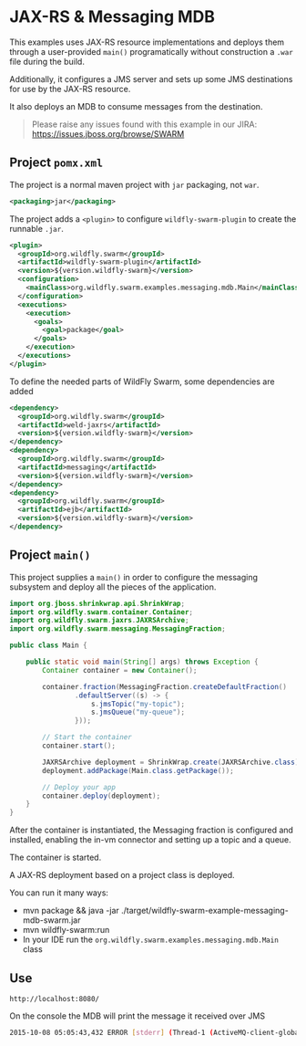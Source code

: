 # JAX-RS & Messaging MDB

This examples uses JAX-RS resource implementations and deploys
them through a user-provided `main()` programatically without
construction a `.war` file during the build.

Additionally, it configures a JMS server and sets up some
JMS destinations for use by the JAX-RS resource.

It also deploys an MDB to consume messages from
the destination.

> Please raise any issues found with this example in our JIRA:
> https://issues.jboss.org/browse/SWARM

## Project `pomx.xml`

The project is a normal maven project with `jar` packaging, not `war`.

``` xml
<packaging>jar</packaging>
```

The project adds a `<plugin>` to configure `wildfly-swarm-plugin` to
create the runnable `.jar`.

``` xml
<plugin>
  <groupId>org.wildfly.swarm</groupId>
  <artifactId>wildfly-swarm-plugin</artifactId>
  <version>${version.wildfly-swarm}</version>
  <configuration>
    <mainClass>org.wildfly.swarm.examples.messaging.mdb.Main</mainClass>
  </configuration>
  <executions>
    <execution>
      <goals>
        <goal>package</goal>
      </goals>
    </execution>
  </executions>
</plugin>
```

To define the needed parts of WildFly Swarm, some dependencies are added

``` xml
<dependency>
  <groupId>org.wildfly.swarm</groupId>
  <artifactId>weld-jaxrs</artifactId>
  <version>${version.wildfly-swarm}</version>
</dependency>
<dependency>
  <groupId>org.wildfly.swarm</groupId>
  <artifactId>messaging</artifactId>
  <version>${version.wildfly-swarm}</version>
</dependency>
<dependency>
  <groupId>org.wildfly.swarm</groupId>
  <artifactId>ejb</artifactId>
  <version>${version.wildfly-swarm}</version>
</dependency>
```

## Project `main()`

This project supplies a `main()` in order to configure the messaging
subsystem and deploy all the pieces of the application.

``` java
import org.jboss.shrinkwrap.api.ShrinkWrap;
import org.wildfly.swarm.container.Container;
import org.wildfly.swarm.jaxrs.JAXRSArchive;
import org.wildfly.swarm.messaging.MessagingFraction;

public class Main {

    public static void main(String[] args) throws Exception {
        Container container = new Container();

        container.fraction(MessagingFraction.createDefaultFraction()
                .defaultServer((s) -> {
                    s.jmsTopic("my-topic");
                    s.jmsQueue("my-queue");
                }));

        // Start the container
        container.start();

        JAXRSArchive deployment = ShrinkWrap.create(JAXRSArchive.class);
        deployment.addPackage(Main.class.getPackage());

        // Deploy your app
        container.deploy(deployment);
    }
}
```

After the container is instantiated, the Messaging fraction is
configured and installed, enabling the in-vm connector and setting
up a topic and a queue.  

The container is started.

A JAX-RS deployment based on a project class is deployed.

You can run it many ways:

* mvn package && java -jar ./target/wildfly-swarm-example-messaging-mdb-swarm.jar
* mvn wildfly-swarm:run
* In your IDE run the `org.wildfly.swarm.examples.messaging.mdb.Main` class

## Use

    http://localhost:8080/

On the console the MDB will print the message it received over JMS

``` sh
2015-10-08 05:05:43,432 ERROR [stderr] (Thread-1 (ActiveMQ-client-global-threads-682848512)) received: Hello!
```